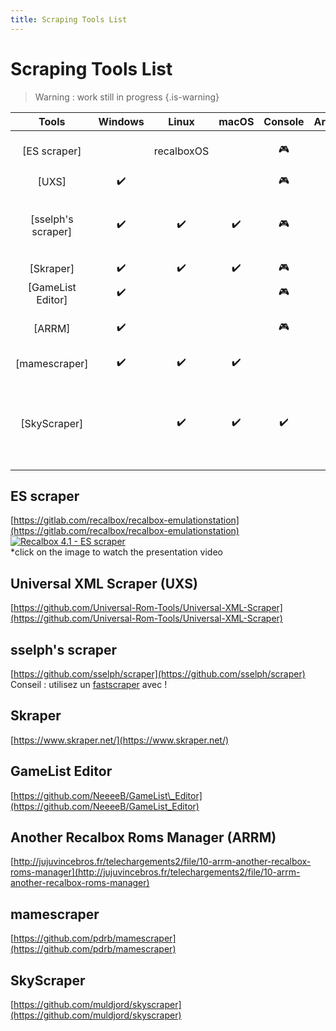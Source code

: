 ```yaml
---
title: Scraping Tools List
---
```


# Scraping Tools List


>Warning : work still in progress
{.is-warning}

| Tools | Windows | Linux | macOS | Console | Arcade | Sources |
| :---: | :---: | :---: | :---: | :---: | :---: | :---: |
| \[ES scraper\] |  | recalboxOS |  | 🎮 | 👾 | [ScreenScraper](https://screenscraper.fr/), [TheGamesDB](http://thegamesdb.net/), [MameDB-mirror](http://mamedb.blu-ferret.co.uk/) |
| \[UXS\] | ✔️ |  |  | 🎮 | 👾 | [ScreenScraper](https://screenscraper.fr/) |
| \[sselph's scraper\] | ✔️ | ✔️ | ✔️ | 🎮 | 👾 | [ScreenScraper](https://screenscraper.fr/), [TheGamesDB](http://thegamesdb.net/), [MameDB-mirror](http://mamedb.blu-ferret.co.uk/), [ArcadeItalia](http://adb.arcadeitalia.net/), [OpenVGDB](https://github.com/OpenVGDB/OpenVGDB/) |
| \[Skraper\] | ✔️ | ✔️ | ✔️ | 🎮 | 👾 | [ScreenScraper](https://screenscraper.fr/) |
| \[GameList Editor\] | ✔️ |  |  | 🎮 | 👾 | [ScreenScraper](https://screenscraper.fr/) |
| \[ARRM\] | ✔️ |  |  | 🎮 | 👾 | [ScreenScraper](https://screenscraper.fr/), [TheGamesDB](http://thegamesdb.net/), [MameDB-mirror](http://mamedb.blu-ferret.co.uk/) |
| \[mamescraper\] | ✔️ | ✔️ | ✔️ |  | 👾 | bigode, [ArcadeItalia](http://adb.arcadeitalia.net/) |
| \[SkyScraper\] |  | ✔️ | ✔️ | ✔️ |  | [ScreenScraper](https://screenscraper.fr/), [TheGamesDB](http://thegamesdb.net/), [ArcadeItalia](http://adb.arcadeitalia.net/), [OpenRetro](http://openretro.org), [WorldOfSpectrum](http://worldofspectrum.org), [IGDB](http://igdb.com), [MobyGames](http://mobygames.com) |



## ES scraper

[https://gitlab.com/recalbox/recalbox-emulationstation](https://gitlab.com/recalbox/recalbox-emulationstation) [![Recalbox 4.1 - ES scraper](https://i.ytimg.com/vi/xd1i1mJdkjU/maxresdefault.jpg)](https://www.youtube.com/watch?v=xd1i1mJdkjU)  
\*click on the image to watch the presentation video

## Universal XML Scraper \(UXS\)

[https://github.com/Universal-Rom-Tools/Universal-XML-Scraper](https://github.com/Universal-Rom-Tools/Universal-XML-Scraper)

## sselph's scraper

[https://github.com/sselph/scraper](https://github.com/sselph/scraper)  
Conseil : utilisez un [fastscraper](https://github.com/paradadf/recaltools/tree/master/fastscraper) avec !

## Skraper

[https://www.skraper.net/](https://www.skraper.net/)

## GameList Editor

[https://github.com/NeeeeB/GameList\_Editor](https://github.com/NeeeeB/GameList_Editor)

## Another Recalbox Roms Manager \(ARRM\)

[http://jujuvincebros.fr/telechargements2/file/10-arrm-another-recalbox-roms-manager](http://jujuvincebros.fr/telechargements2/file/10-arrm-another-recalbox-roms-manager)

## mamescraper

[https://github.com/pdrb/mamescraper](https://github.com/pdrb/mamescraper)

## SkyScraper

[https://github.com/muldjord/skyscraper](https://github.com/muldjord/skyscraper)

